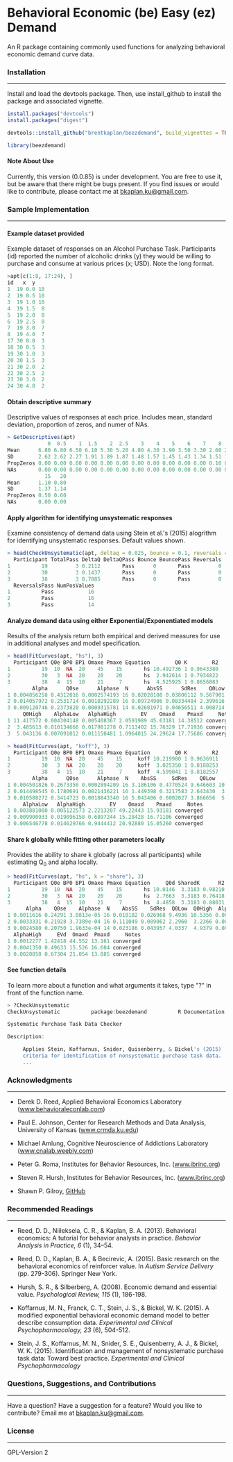 # Behavioral Economic (be) Easy (ez) Demand
An R package containing commonly used functions for analyzing behavioral economic demand curve data.

### Installation
----------------
Install and load the devtools package. Then, use install_github to
install the package and associated vignette.

```r
install.packages("devtools")
install.packages("digest")

devtools::install_github("brentkaplan/beezdemand", build_vignettes = TRUE)

library(beezdemand)
```

#### Note About Use
Currently, this version (0.0.85) is under development. You are free to use it,
but be aware that there might be bugs present.
If you find issues or would like to contribute, please contact me at <bkaplan.ku@gmail.com>.

### Sample Implementation
-------------------------

#### Example dataset provided
Example dataset of responses on an Alcohol Purchase Task. Participants (id)
reported the number of alcoholic drinks (y) they would be willing to
purchase and consume at various prices (x; USD). Note the
long format.

```r
>apt[c(1:8, 17:24), ]
id   x  y
1  19 0.0 10
2  19 0.5 10
3  19 1.0 10
4  19 1.5  8
5  19 2.0  8
6  19 2.5  8
7  19 3.0  7
8  19 4.0  7
17 30 0.0  3
18 30 0.5  3
19 30 1.0  3
20 30 1.5  3
21 30 2.0  2
22 30 2.5  2
23 30 3.0  2
24 30 4.0  2
```

#### Obtain descriptive summary
Descriptive values of responses at each price. Includes mean, standard
deviation, proportion of zeros, and numer of NAs.

```r
> GetDescriptives(apt)
	         0  0.5    1  1.5    2  2.5    3    4    5    6    7    8    9   10
Mean      6.80 6.80 6.50 6.10 5.30 5.20 4.80 4.30 3.90 3.50 3.30 2.60 2.40 2.20
SD        2.62 2.62 2.27 1.91 1.89 1.87 1.48 1.57 1.45 1.43 1.34 1.51 1.58 1.32
PropZeros 0.00 0.00 0.00 0.00 0.00 0.00 0.00 0.00 0.00 0.00 0.00 0.10 0.10 0.10
NAs       0.00 0.00 0.00 0.00 0.00 0.00 0.00 0.00 0.00 0.00 0.00 0.00 0.00 0.00
            15   20
Mean      1.10 0.80
SD        1.37 1.14
PropZeros 0.50 0.60
NAs       0.00 0.00
```

#### Apply algorithm for identifying unsystematic responses
Examine consistency of demand data using Stein et al.'s (2015) alogrithm for identifying unsystematic
responses. Default values shown.


```r
> head(CheckUnsystematic(apt, deltaq = 0.025, bounce = 0.1, reversals = 0, ncons0 = 2), 3)
  Participant TotalPass DeltaQ DeltaQPass Bounce BouncePass Reversals
1          19         3 0.2112       Pass      0       Pass         0
2          30         3 0.1437       Pass      0       Pass         0
3          38         3 0.7885       Pass      0       Pass         0
  ReversalsPass NumPosValues
1          Pass           16
2          Pass           16
3          Pass           14
```

#### Analyze demand data using either Exponential/Exponentiated models
Results of the analysis return both empirical and derived measures for
use in additional analyses and model specification.

```r
> head(FitCurves(apt, "hs"), 3)
  Participant Q0e BP0 BP1 Omaxe Pmaxe Equation        Q0 K        R2
1          19  10  NA  20    45    15       hs 10.492736 1 0.9643380
2          30   3  NA  20    20    20       hs  2.942614 1 0.7934822
3          38   4  15  10    21     7       hs  4.525925 1 0.8656883
        Alpha      Q0se      Alphase  N      AbsSS      SdRes    Q0Low
1 0.004856258 0.4312016 0.0002574193 16 0.02028108 0.03806112 9.567901
2 0.014057972 0.2531714 0.0018292289 16 0.09724906 0.08334484 2.399616
3 0.009120746 0.2373820 0.0009315781 14 0.02601971 0.04656511 4.008714
     Q0High    AlphaLow   AlphaHigh        EV    Omaxd    Pmaxd     Notes
1 11.417572 0.004304148 0.005408367 2.0591989 45.63181 14.38512 converged
2  3.485613 0.010134666 0.017981278 0.7113402 15.76329 17.71936 converged
3  5.043136 0.007091012 0.011150481 1.0964015 24.29624 17.75686 converged

> head(FitCurves(apt, "koff"), 3)
  Participant Q0e BP0 BP1 Omaxe Pmaxe Equation        Q0 K        R2
1          19  10  NA  20    45    15     koff 10.219980 1 0.9636911
2          30   3  NA  20    20    20     koff  3.025350 1 0.8188253
3          38   4  15  10    21     7     koff  4.599041 1 0.8182557
        Alpha      Q0se      Alphase  N    AbsSS     SdRes    Q0Low    Q0High
1 0.004501826 0.2673350 0.0002894209 16 3.186106 0.4770524 9.646603 10.793356
2 0.014498545 0.1780691 0.0021436221 16 1.449398 0.3217583 2.643430  3.407271
3 0.010588272 0.3414723 0.0018843340 16 5.043406 0.6002027 3.866656  5.331426
     AlphaLow   AlphaHigh        EV    Omaxd    Pmaxd     Notes
1 0.003881080 0.005122573 2.2213207 49.22443 15.93181 converged
2 0.009900933 0.019096158 0.6897244 15.28428 16.71106 converged
3 0.006546778 0.014629766 0.9444412 20.92880 15.05260 converged
```

#### Share k globally while fitting other parameters locally
Provides the ability to share k globally (across all participants)
while estimating Q<sub>0</sub> and alpha locally.

```r
> head(FitCurves(apt, "hs", k = "share"), 3)
  Participant Q0e BP0 BP1 Omaxe Pmaxe Equation     Q0d SharedK      R2
1          19  10  NA  20    45    15       hs 10.0146  3.3183 0.98210
2          30   3  NA  20    20    20       hs  2.7663  3.3183 0.76418
3          38   4  15  10    21     7       hs  4.4858  3.3183 0.88031
      Alpha    Q0se    Alphase  N    AbsSS    SdRes  Q0Low  Q0High  AlphaLow
1 0.0011616 0.24291 3.0813e-05 16 0.010182 0.026968 9.4936 10.5356 0.0010955
2 0.0033331 0.21928 3.7389e-04 16 0.111049 0.089062 2.2960  3.2366 0.0025312
3 0.0024580 0.20750 1.9633e-04 14 0.023186 0.043957 4.0337  4.9379 0.0020302
  AlphaHigh     EVd  Omaxd  Pmaxd     Notes
1 0.0012277 1.42418 44.552 13.161 converged
2 0.0041350 0.49633 15.526 16.604 converged
3 0.0028858 0.67304 21.054 13.885 converged
```

#### See function details
To learn more about a function and what arguments it takes, type "?"
in front of the function name.

```r
> ?CheckUnsystematic
CheckUnsystematic          package:beezdemand          R Documentation

Systematic Purchase Task Data Checker

Description:

     Applies Stein, Koffarnus, Snider, Quisenberry, & Bickel's (2015)
     criteria for identification of nonsystematic purchase task data.
     ...
```

### Acknowledgments
-------------------

- Derek D. Reed, Applied Behavioral Economics Laboratory
(www.behavioraleconlab.com)

- Paul E. Johnson, Center for Research Methods and Data Analysis, University of Kansas
(www.crmda.ku.edu)

- Michael Amlung, Cognitive Neuroscience of Addictions Laboratory
(www.cnalab.weebly.com)

- Peter G. Roma, Institutes for Behavior Resources, Inc.
(www.ibrinc.org)

- Steven R. Hursh, Institutes for Behavior Resources, Inc.
(www.ibrinc.org)

- Shawn P. Gilroy, [GitHub](https://github.com/miyamot0)

### Recommended Readings
------------------------

- Reed, D. D., Niileksela, C. R., & Kaplan, B. A. (2013). Behavioral economics: A tutorial for behavior analysts in practice. *Behavior Analysis in Practice, 6* (1), 34–54.

- Reed, D. D., Kaplan, B. A., & Becirevic, A. (2015). Basic research on the behavioral economics of reinforcer value. In *Autism Service Delivery* (pp. 279-306). Springer New York.

- Hursh, S. R., & Silberberg, A. (2008). Economic demand and essential value. *Psychological Review, 115* (1), 186-198.

- Koffarnus, M. N., Franck, C. T., Stein, J. S., & Bickel, W. K. (2015). A modified exponential behavioral economic demand model to better describe consumption data. *Experimental and Clinical Psychopharmacology, 23* (6), 504-512.

- Stein, J. S., Koffarnus, M. N., Snider, S. E., Quisenberry, A. J., & Bickel, W. K. (2015). Identification and management of nonsystematic purchase task data: Toward best practice. *Experimental and Clinical Psychopharmacology*

### Questions, Suggestions, and Contributions
---------------------------------------------

Have a question? Have a suggestion for a feature? Would you like to contribute? Email me at <bkaplan.ku@gmail.com>.

### License
-----------

GPL-Version 2
